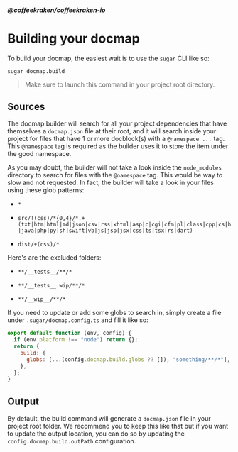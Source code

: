 <!--
/**
 * @name            Build
 * @namespace       doc.docmap
 * @type            Markdown
 * @platform        md
 * @status          stable
 * @menu            Documentation / Docmap           /doc/docmap/build
 *
 * @since           2.0.0
 * @author    Olivier Bossel <olivier.bossel@gmail.com> (https://coffeekraken.io)
 */
-->

<!-- image -->

<!-- header -->
##### @coffeekraken/coffeekraken-io



# Building your docmap

To build your docmap, the easiest wait is to use the `sugar` CLI like so:

```shell
sugar docmap.build

```


> Make sure to launch this command in your project root directory.

## Sources

The docmap builder will search for all your project dependencies that have themselves a `docmap.json` file at their root, and it will search inside your project for files that have 1 or more docblock(s) with a `@namespace ...` tag.
This `@namespace` tag is required as the builder uses it to store the item under the good namespace.

As you may doubt, the builder will not take a look inside the `node_modules` directory to search for files with the `@namespace` tag. This would be way to slow and not requested. In fact, the builder will take a look in your files using these glob patterns:


- `*`

- `src/!(css)/*{0,4}/*.+(txt|htm|html|md|json|csv|rss|xhtml|asp|c|cgi|cfm|pl|class|cpp|cs|h|java|php|py|sh|swift|vb|js|jsp|jsx|css|ts|tsx|rs|dart)`

- `dist/+(css)/*`

Here's are the excluded folders:


- `**/__tests__/**/*`

- `**/__tests__.wip/**/*`

- `**/__wip__/**/*`

If you need to update or add some globs to search in, simply create a file under `.sugar/docmap.config.ts` and fill it like so:

```js
export default function (env, config) {
  if (env.platform !== "node") return {};
  return {
    build: {
      globs: [...(config.docmap.build.globs ?? []), "something/**/*"],
    },
  };
}

```


## Output

By default, the build command will generate a `docmap.json` file in your project root folder. We recommend you to keep this like that but if you want to update the output location, you can do so by updating the `config.docmap.build.outPath` configuration.

